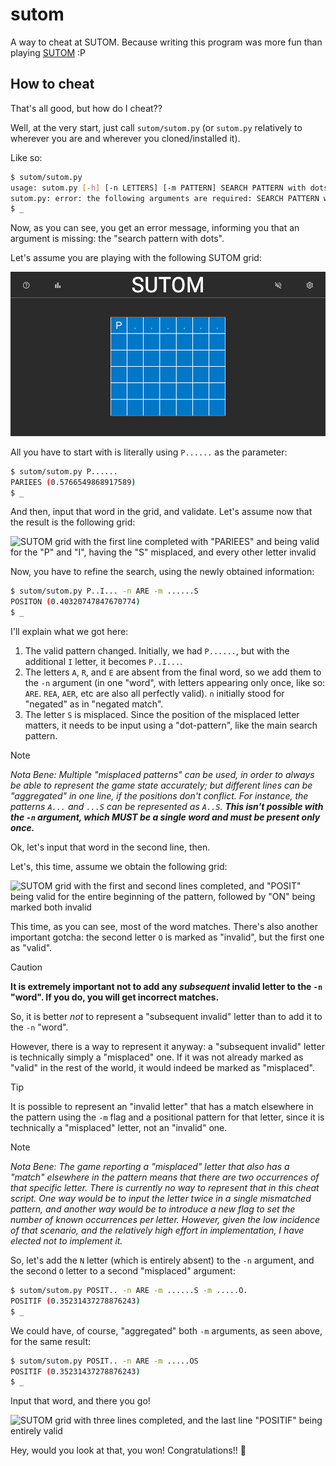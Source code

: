 # sutom
A way to cheat at SUTOM. Because writing this program was more fun than playing
[SUTOM](https://sutom.nocle.fr/) :P

## How to cheat

That's all good, but how do I cheat??

Well, at the very start, just call `sutom/sutom.py` (or `sutom.py` relatively
to wherever you are and wherever you cloned/installed it).

Like so:
```sh
$ sutom/sutom.py
usage: sutom.py [-h] [-n LETTERS] [-m PATTERN] SEARCH PATTERN with dots
sutom.py: error: the following arguments are required: SEARCH PATTERN with dots
$ _
```
Now, as you can see, you get an error message, informing you that an argument
is missing: the "search pattern with dots".

Let's assume you are playing with the following SUTOM grid:

![Empty SUTOM grid with the pattern "P......"](README_imgs/sutom1.png)

All you have to start with is literally using `P......` as the parameter:

```sh
$ sutom/sutom.py P......
PARIEES (0.5766549868917589)
$ _
```

And then, input that word in the grid, and validate. Let's assume now that the
result is the following grid:

![SUTOM grid with the first line completed with "PARIEES" and being valid for
the "P" and "I", having the "S" misplaced, and every other letter
invalid](README_imgs/sutom2.png)

Now, you have to refine the search, using the newly obtained information:

```sh
$ sutom/sutom.py P..I... -n ARE -m ......S
POSITON (0.40320747847670774)
$ _
```

I'll explain what we got here:

1. The valid pattern changed. Initially, we had `P......`, but with the
   additional `I` letter, it becomes `P..I...`.
2. The letters `A`, `R`, and `E` are absent from the final word, so we add them
   to the `-n` argument (in one "word", with letters appearing only once, like
   so: `ARE`. `REA`, `AER`, etc are also all perfectly valid). `n` initially
   stood for "negated" as in "negated match".
3. The letter `S` is misplaced. Since the position of the misplaced letter
   matters, it needs to be input using a "dot-pattern", like the main search
   pattern.

> [!NOTE]
> *Nota Bene: Multiple "misplaced patterns" can be used, in order to always be
> able to represent the game state accurately; but different lines can be
> "aggregated" in one line, if the positions don't conflict. For instance, the
> patterns `A...` and `...S` can be represented as `A..S`. **This isn't
> possible with the `-n` argument, which MUST be a single word and must be
> present only once.***

Ok, let's input that word in the second line, then.

Let's, this time, assume we obtain the following grid:

![SUTOM grid with the first and second lines completed, and "POSIT" being valid
for the entire beginning of the pattern, followed by "ON" being marked both
invalid](README_imgs/sutom3.png)

This time, as you can see, most of the word matches. There's also another
important gotcha: the second letter `O` is marked as "invalid", but the first
one as "valid".

> [!CAUTION]
> **It is extremely important not to add any *subsequent* invalid letter to the
> `-n` "word". If you do, you will get incorrect matches.**

So, it is better *not* to represent a "subsequent invalid" letter than to add
it to the `-n` "word".

However, there is a way to represent it anyway: a "subsequent invalid" letter
is technically simply a "misplaced" one. If it was not already marked as
"valid" in the rest of the world, it would indeed be marked as "misplaced".

> [!TIP]
> It is possible to represent an "invalid letter" that has a match elsewhere in
> the pattern using the `-m` flag and a positional pattern for that letter,
> since it is technically a "misplaced" letter, not an "invalid" one.

> [!NOTE]
> *Nota Bene: The game reporting a "misplaced" letter that also has a "match"
> elsewhere in the pattern means that there are two occurrences of that
> specific letter. There is currently no way to represent that in this cheat
> script. One way would be to input the letter twice in a single mismatched
> pattern, and another way would be to introduce a new flag to set the number
> of known occurrences per letter.  However, given the low incidence of that
> scenario, and the relatively high effort in implementation, I have elected
> not to implement it.*

So, let's add the `N` letter (which is entirely absent) to the `-n` argument,
and the second `O` letter to a second "misplaced" argument:

```sh
$ sutom/sutom.py POSIT.. -n ARE -m ......S -m .....O.
POSITIF (0.35231437278876243)
$ _
```

We could have, of course, "aggregated" both `-m` arguments, as seen above, for
the same result:

```sh
$ sutom/sutom.py POSIT.. -n ARE -m .....OS
POSITIF (0.35231437278876243)
$ _
```

Input that word, and there you go!

![SUTOM grid with three lines completed, and the last line "POSITIF" being
entirely valid](README_imgs/sutom4.png)

Hey, would you look at that, you won! Congratulations!! :partying_face:
